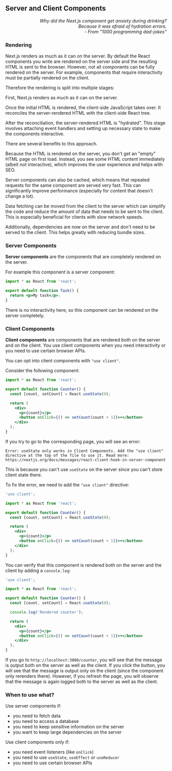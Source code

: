 ## Server and Client Components

<div style="text-align: right"> <i> Why did the Next.js component get anxiety during drinking? <br> Because it was afraid of hydration errors. <br> - From "1000 programming dad-jokes" </i> </div>

### Rendering

Next.js renders as much as it can on the server.
By default the React components you write are rendered on the server side and the resulting HTML is sent to the browser.
However, not all components can be fully rendered on the server.
For example, components that require interactivity must be partially rendered on the client.

Therefore the rendering is split into multiple stages:

First, Next.js renders as much as it can on the server.

Once the initial HTML is rendered, the client-side JavaScript takes over.
It reconciles the server-rendered HTML with the client-side React tree.

After the reconciliation, the server-rendered HTML is "hydrated".
This stage involves attaching event handlers and setting up necessary state to make the components interactive.

There are several benefits to this approach.

Because the HTML is rendered on the server, you don't get an "empty" HTML page on first load.
Instead, you see some HTML content immediately (albeit not interactive), which improves the user experience and helps with SEO.

Server components can also be cached, which means that repeated requests for the same component are served very fast.
This can significantly improve performance (especially for content that doesn't change a lot).

Data fetching can be moved from the client to the server which can simplify the code and reduce the amount of data that needs to be sent to the client.
This is especially beneficial for clients with slow network speeds.

Additionally, dependencies are now on the server and don't need to be served to the client.
This helps greatly with reducing bundle sizes.

### Server Components

**Server components** are the components that are completely rendered on the server.

For example this component is a server component:

```jsx
import * as React from 'react';

export default function Task() {
  return <p>My task</p>;
}
```

There is no interactivity here, so this component can be rendered on the server completely.

### Client Components

**Client components** are components that are rendered both on the server and on the client.
You use client components when you need interactivity or you need to use certain browser APIs.

You can opt into client components with `"use client"`.

Consider the following component:

```jsx
import * as React from 'react';

export default function Counter() {
  const [count, setCount] = React.useState(0);

  return (
    <div>
      <p>{count}</p>
      <button onClick={() => setCount(count + 1)}>+</button>
    </div>
  );
}
```

If you try to go to the corresponding page, you will see an error:

```
Error: useState only works in Client Components. Add the "use client" directive at the top of the file to use it. Read more: https://nextjs.org/docs/messages/react-client-hook-in-server-component
```

This is because you can't use `useState` on the server since you can't store client state there.

To fix the error, we need to add the `"use client"` directive:

```jsx
'use client';

import * as React from 'react';

export default function Counter() {
  const [count, setCount] = React.useState(0);

  return (
    <div>
      <p>{count}</p>
      <button onClick={() => setCount(count + 1)}>+</button>
    </div>
  );
}
```

You can verify that this component is rendered both on the server and the client by adding a `console.log`:

```jsx
'use client';

import * as React from 'react';

export default function Counter() {
  const [count, setCount] = React.useState(0);

  console.log('Rendered counter');

  return (
    <div>
      <p>{count}</p>
      <button onClick={() => setCount(count + 1)}>+</button>
    </div>
  );
}
```

If you go to `http://localhost:3000/counter`, you will see that the message is output both on the server as well as the client.
If you click the button, you will see that the message is output only on the client (since the component only rerenders there).
However, if you refresh the page, you will observe that the message is again logged both to the server as well as the client.

### When to use what?

Use server components if:

- you need to fetch data
- you need to access a database
- you need to keep sensitive information on the server
- you want to keep large dependencies on the server

Use client components only if:

- you need event listeners (like `onClick`)
- you need to use `useState`, `useEffect` or `useReducer`
- you need to use certain browser APIs
